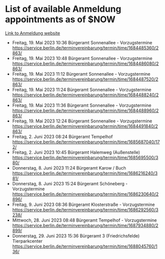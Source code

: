 # List of available Anmeldung appointments as of $NOW
[Link to Anmeldung website](https://service.berlin.de/terminvereinbarung/termin/tag.php?termin=1&anliegen[]=120686&dienstleisterlist=122210,122217,327316,122219,327312,122227,327314,122231,327346,122243,327348,122254,122252,329742,122260,329745,122262,329748,122271,327278,122273,327274,122277,327276,330436,122280,327294,122282,327290,122284,327292,122291,327270,122285,327266,122286,327264,122296,327268,150230,329760,122297,327286,122294,327284,122312,329763,122314,329775,122304,327330,122311,327334,122309,327332,317869,122281,327352,122279,329772,122283,122276,327324,122274,327326,122267,329766,122246,327318,122251,327320,122257,327322,122208,327298,122226,327300&herkunft=http%3A%2F%2Fservice.berlin.de%2Fdienstleistung%2F120686%2F)
- Freitag, 19. Mai 2023 10:36 Bürgeramt Sonnenallee - Vorzugstermine https://service.berlin.de/terminvereinbarung/termin/time/1684485360/2863/
- Freitag, 19. Mai 2023 10:48 Bürgeramt Sonnenallee - Vorzugstermine https://service.berlin.de/terminvereinbarung/termin/time/1684486080/2863/
- Freitag, 19. Mai 2023 11:12 Bürgeramt Sonnenallee - Vorzugstermine https://service.berlin.de/terminvereinbarung/termin/time/1684487520/2863/
- Freitag, 19. Mai 2023 11:24 Bürgeramt Sonnenallee - Vorzugstermine https://service.berlin.de/terminvereinbarung/termin/time/1684488240/2863/
- Freitag, 19. Mai 2023 11:36 Bürgeramt Sonnenallee - Vorzugstermine https://service.berlin.de/terminvereinbarung/termin/time/1684488960/2863/
- Freitag, 19. Mai 2023 12:24 Bürgeramt Sonnenallee - Vorzugstermine https://service.berlin.de/terminvereinbarung/termin/time/1684491840/2863/
- Freitag, 2. Juni 2023 08:24 Bürgeramt Tempelhof https://service.berlin.de/terminvereinbarung/termin/time/1685687040/172/
- Freitag, 2. Juni 2023 10:45 Bürgeramt Halemweg (Außenstelle) https://service.berlin.de/terminvereinbarung/termin/time/1685695500/380/
- Donnerstag, 8. Juni 2023 11:24 Bürgeramt Karow / Buch https://service.berlin.de/terminvereinbarung/termin/time/1686216240/381/
- Donnerstag, 8. Juni 2023 15:24 Bürgeramt Schöneberg - Vorzugstermine https://service.berlin.de/terminvereinbarung/termin/time/1686230640/2896/
- Freitag, 9. Juni 2023 08:36 Bürgeramt Klosterstraße - Vorzugstermine https://service.berlin.de/terminvereinbarung/termin/time/1686292560/3238/
- Mittwoch, 28. Juni 2023 08:48 Bürgeramt Tempelhof - Vorzugstermine https://service.berlin.de/terminvereinbarung/termin/time/1687934880/2899/
- Donnerstag, 29. Juni 2023 15:36 Bürgeramt 3 (Friedrichsfelde) Tierparkcenter https://service.berlin.de/terminvereinbarung/termin/time/1688045760/136/
